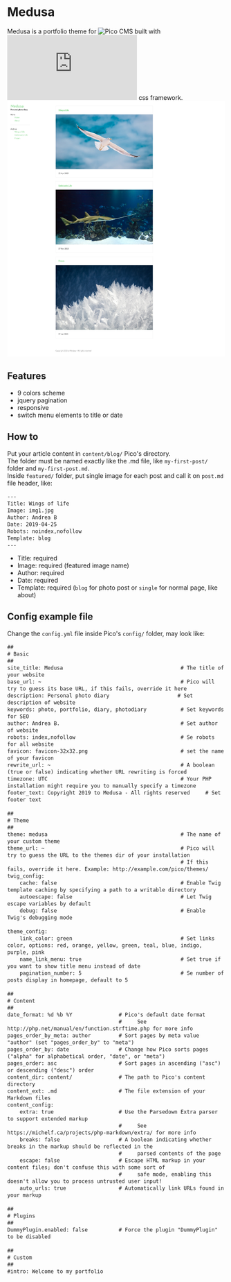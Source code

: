 # Medusa
Medusa is a portfolio theme for ![Pico CMS](http://picocms.org/) built with ![Boba](https://www.buildwithboba.com/docs/index.html) css framework. 
![Medusa](https://raw.githubusercontent.com/pankaspe/medusa/master/snap/Screenshot_2019-04-29%20Medusa.jpg)

## Features

 * 9 colors scheme
 * jquery pagination
 * responsive
 * switch menu elements to title or date 
 
 
## How to
Put your article content in `content/blog/` Pico's directory.  
The folder must be named exactly like the .md file, like `my-first-post/` folder and `my-first-post.md`.  
Inside `featured/` folder, put single image for each post and call it on `post.md` file header, like:
```
---
Title: Wings of life
Image: img1.jpg
Author: Andrea B
Date: 2019-04-25
Robots: noindex,nofollow
Template: blog
---
```
 * Title: required
 * Image: required (featured image name)
 * Author: required
 * Date: required
 * Template: required (`blog` for photo post or `single` for normal page, like about)


## Config example file
Change the `config.yml` file inside Pico's `config/` folder, may look like:
```
##
# Basic
##
site_title: Medusa                                      # The title of your website
base_url: ~                                             # Pico will try to guess its base URL, if this fails, override it here
description: Personal photo diary                      # Set description of website
keywords: photo, portfolio, diary, photodiary           # Set keywords for SEO
author: Andrea B.                                       # Set author of website
robots: index,nofollow                                  # Se robots for all website
favicon: favicon-32x32.png                              # set the name of your favicon                     
rewrite_url: ~                                          # A boolean (true or false) indicating whether URL rewriting is forced
timezone: UTC                                           # Your PHP installation might require you to manually specify a timezone
footer_text: Copyright 2019 to Medusa - All rights reserved     # Set footer text

##
# Theme
##
theme: medusa                                           # The name of your custom theme
theme_url: ~                                            # Pico will try to guess the URL to the themes dir of your installation
                                                        # If this fails, override it here. Example: http://example.com/pico/themes/
twig_config:
    cache: false                                        # Enable Twig template caching by specifying a path to a writable directory
    autoescape: false                                   # Let Twig escape variables by default
    debug: false                                        # Enable Twig's debugging mode
    
theme_config:
    link_color: green                                   # Set links color, options: red, orange, yellow, green, teal, blue, indigo, purple, pink
    name_link_menu: true                                # Set true if you want to show title menu instead of date
    pagination_number: 5                                # Se number of posts display in homepage, default to 5

##
# Content
##
date_format: %d %b %Y               # Pico's default date format
                                    #     See http://php.net/manual/en/function.strftime.php for more info
pages_order_by_meta: author         # Sort pages by meta value "author" (set "pages_order_by" to "meta")
pages_order_by: date                # Change how Pico sorts pages ("alpha" for alphabetical order, "date", or "meta")
pages_order: asc                    # Sort pages in ascending ("asc") or descending ("desc") order
content_dir: content/               # The path to Pico's content directory
content_ext: .md                    # The file extension of your Markdown files
content_config:
    extra: true                     # Use the Parsedown Extra parser to support extended markup
                                    #     See https://michelf.ca/projects/php-markdown/extra/ for more info
    breaks: false                   # A boolean indicating whether breaks in the markup should be reflected in the
                                    #     parsed contents of the page
    escape: false                   # Escape HTML markup in your content files; don't confuse this with some sort of
                                    #     safe mode, enabling this doesn't allow you to process untrusted user input!
    auto_urls: true                 # Automatically link URLs found in your markup

##
# Plugins
##
DummyPlugin.enabled: false          # Force the plugin "DummyPlugin" to be disabled

##
# Custom
##
#intro: Welcome to my portfolio    

```
